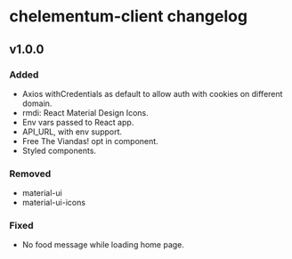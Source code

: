 # chelementum-client changelog

## v1.0.0

### Added

- Axios withCredentials as default to allow auth with cookies on different domain.
- rmdi: React Material Design Icons.
- Env vars passed to React app.
- API_URL, with env support.
- Free The Viandas! opt in component.
- Styled components.

### Removed

- material-ui
- material-ui-icons

### Fixed

- No food message while loading home page.
